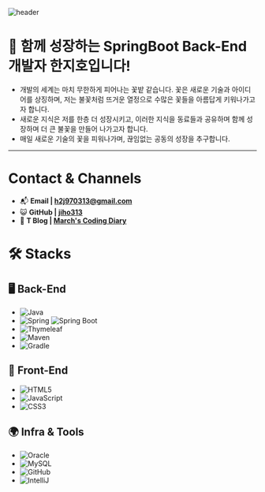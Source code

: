 ![header](https://capsule-render.vercel.app/api?type=waving&color=auto&fontColor=666666&text=Hello,%20Stranger!)

# 👋 함께 성장하는 SpringBoot Back-End개발자 한지호입니다!
- 개발의 세계는 마치 무한하게 피어나는 꽃밭 같습니다. 꽃은 새로운 기술과 아이디어를 상징하며, 저는 불꽃처럼 뜨거운 열정으로 수많은 꽃들을 아름답게 키워나가고자 합니다.
- 새로운 지식은 저를 한층 더 성장시키고, 이러한 지식을 동료들과 공유하며 함께 성장하며 더 큰 불꽃을 만들어 나가고자 합니다.
- 매일 새로운 기술의 꽃을 피워나가며, 끊임없는 공동의 성장을 추구합니다.

---

# Contact & Channels
- 📬 **Email | h2j970313@gmail.com**
- 😺 **GitHub | [jiho313](https://github.com/jiho313)**
- 📝 **T Blog | [March's Coding Diary](https://marchcodig.tistory.com/)**

# 🛠 Stacks
## 🖥 **Back-End**
- ![Java](https://img.shields.io/badge/Java-3766AB?-red?style=flat&logo=java)
- ![Spring](https://img.shields.io/badge/Spring-green?style=flat&logo=spring&logoColor=white) ![Spring Boot](https://img.shields.io/badge/Spring_Boot-green?style=flat&logo=spring-boot&logoColor=white)
- ![Thymeleaf](https://img.shields.io/badge/Thymeleaf-darkgreen?style=flat&logo=thymeleaf)
- ![Maven](https://img.shields.io/badge/Maven-C71A36?style=flat&logo=apache-maven)
- ![Gradle](https://img.shields.io/badge/Gradle-blue?style=flat&logo=Gradle)

## 🎨 **Front-End**
- ![HTML5](https://img.shields.io/badge/HTML5-E34F26?style=flat&logo=html5&logoColor=white)
- ![JavaScript](https://img.shields.io/badge/JavaScript-yellow?style=flat&logo=javascript&logoColor=black)
- ![CSS3](https://img.shields.io/badge/CSS3-1572B6?style=flat&logo=css3&logoColor=white)

## 🌍 **Infra & Tools**
- ![Oracle](https://img.shields.io/badge/Oracle-red?style=flat&logo=oracle)
- ![MySQL](https://img.shields.io/badge/MySQL-blue?style=flat&logo=mysql&logoColor=black)
- ![GitHub](https://img.shields.io/badge/GitHub-100000?style=flat&logo=github)
- ![IntelliJ](https://img.shields.io/badge/IntelliJ-100000?style=flat&logo=intellijidea)

<!---
jiho313/jiho313 is a ✨ special ✨ repository because its `README.md` (this file) appears on your GitHub profile.
You can click the Preview link to take a look at your changes.
--->
